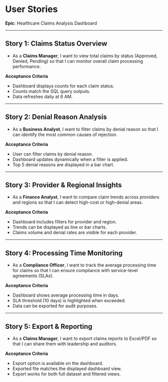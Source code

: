 # User Stories  

**Epic**: Healthcare Claims Analysis Dashboard  

---

## Story 1: Claims Status Overview  
- As a **Claims Manager**, I want to view total claims by status (Approved, Denied, Pending) so that I can monitor overall claim processing performance.  

**Acceptance Criteria**  
- Dashboard displays counts for each claim status.  
- Counts match the SQL query outputs.  
- Data refreshes daily at 6 AM.  

---

## Story 2: Denial Reason Analysis  
- As a **Business Analyst**, I want to filter claims by denial reason so that I can identify the most common causes of rejection.  

**Acceptance Criteria**  
- User can filter claims by denial reason.  
- Dashboard updates dynamically when a filter is applied.  
- Top 5 denial reasons are displayed in a bar chart.  

---

## Story 3: Provider & Regional Insights  
- As a **Finance Analyst**, I want to compare claim trends across providers and regions so that I can detect high-cost or high-denial areas.  

**Acceptance Criteria**  
- Dashboard includes filters for provider and region.  
- Trends can be displayed as line or bar charts.  
- Claims volume and denial rates are visible for each provider.  

---

## Story 4: Processing Time Monitoring  
- As a **Compliance Officer**, I want to track the average processing time for claims so that I can ensure compliance with service-level agreements (SLAs).  

**Acceptance Criteria**  
- Dashboard shows average processing time in days.  
- SLA threshold (10 days) is highlighted when exceeded.  
- Data can be exported for audit purposes.  

---

## Story 5: Export & Reporting  
- As a **Claims Manager**, I want to export claims reports to Excel/PDF so that I can share them with leadership and auditors.  

**Acceptance Criteria**  
- Export option is available on the dashboard.  
- Exported file matches the displayed dashboard view.  
- Export works for both full dataset and filtered views.  
